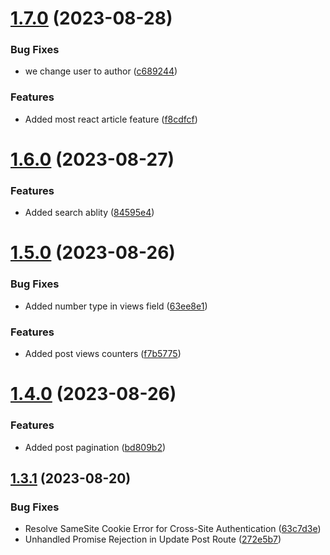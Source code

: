 # [1.7.0](https://github.com/hossainchisty/StoryLink-Server/compare/v1.6.0...v1.7.0) (2023-08-28)


### Bug Fixes

* we change user to author ([c689244](https://github.com/hossainchisty/StoryLink-Server/commit/c689244b1ca16f75c5f725bf1421c61cc16a875a))


### Features

* Added most react article feature ([f8cdfcf](https://github.com/hossainchisty/StoryLink-Server/commit/f8cdfcfae7b0a5d950624d4293f412bac7492ae7))



# [1.6.0](https://github.com/hossainchisty/StoryLink-Server/compare/v1.5.0...v1.6.0) (2023-08-27)


### Features

* Added search ablity ([84595e4](https://github.com/hossainchisty/StoryLink-Server/commit/84595e476dfcfc0ee20e0656ca6c55502ed0715e))



# [1.5.0](https://github.com/hossainchisty/StoryLink-Server/compare/v1.4.0...v1.5.0) (2023-08-26)


### Bug Fixes

* Added number type in views field ([63ee8e1](https://github.com/hossainchisty/StoryLink-Server/commit/63ee8e191c71c72fb54fd823e176c22a18a91070))


### Features

* Added post views counters ([f7b5775](https://github.com/hossainchisty/StoryLink-Server/commit/f7b5775f9d9fd13c5e27701b33be68356be09178))



# [1.4.0](https://github.com/hossainchisty/StoryLink-Server/compare/v1.3.1...v1.4.0) (2023-08-26)


### Features

* Added post pagination ([bd809b2](https://github.com/hossainchisty/StoryLink-Server/commit/bd809b2e1c0ec815e2c17371db6c7e7b414262a5))



## [1.3.1](https://github.com/hossainchisty/StoryLink-Server/compare/v0.3.0...v1.3.1) (2023-08-20)


### Bug Fixes

* Resolve SameSite Cookie Error for Cross-Site Authentication ([63c7d3e](https://github.com/hossainchisty/StoryLink-Server/commit/63c7d3e21ce46829dc23679b96f4f381aedb59b1))
* Unhandled Promise Rejection in Update Post Route ([272e5b7](https://github.com/hossainchisty/StoryLink-Server/commit/272e5b7e88b7284f2afd7757fec9b52f30993ffa))



